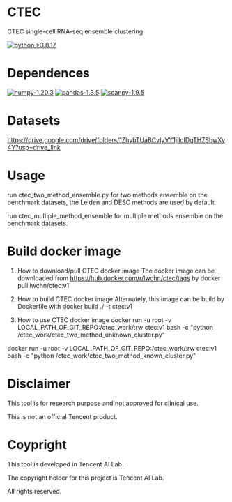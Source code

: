 # CTEC
CTEC single-cell RNA-seq ensemble clustering

[![python >3.8.17](https://img.shields.io/badge/python-3.8.17-brightgreen)](https://www.python.org/) 

# Dependences

[![numpy-1.20.3](https://img.shields.io/badge/numpy-1.20.3-red)](https://github.com/numpy/numpy)
[![pandas-1.3.5](https://img.shields.io/badge/pandas-1.3.5-lightgrey)](https://github.com/pandas-dev/pandas)
[![scanpy-1.9.5](https://img.shields.io/badge/scanpy-1.9.5-blue)](https://github.com/theislab/scanpy)

# Datasets
https://drive.google.com/drive/folders/1ZhybTUaBCvIyVY1jiIcIDqTH7SbwXy4Y?usp=drive_link

# Usage
run ctec_two_method_ensemble.py for two methods ensemble on the benchmark datasets, the Leiden and DESC methods are used by default.

run ctec_multiple_method_ensemble for multiple methods ensemble on the benchmark datasets.

# Build docker image
1. How to download/pull CTEC docker image
The docker image can be downloaded from https://hub.docker.com/r/lwchn/ctec/tags by 
docker pull lwchn/ctec:v1

2. How to build CTEC docker image
Alternately, this image can be build by Dockerfile with
docker build ./ -t ctec:v1

3. How to use CTEC docker image
docker run -u root -v LOCAL_PATH_OF_GIT_REPO:/ctec_work/:rw ctec:v1 bash -c "python /ctec_work/ctec_two_method_unknown_cluster.py"

docker run -u root -v LOCAL_PATH_OF_GIT_REPO:/ctec_work/:rw ctec:v1 bash -c "python /ctec_work/ctec_two_method_known_cluster.py"

# Disclaimer

This tool is for research purpose and not approved for clinical use.

This is not an official Tencent product.

# Coypright

This tool is developed in Tencent AI Lab.

The copyright holder for this project is Tencent AI Lab.

All rights reserved.

